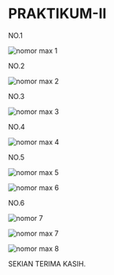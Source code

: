 # PRAKTIKUM-II

NO.1

![nomor max 1](https://user-images.githubusercontent.com/92985452/141994693-c6e9ff46-1b65-4c77-bb3b-dac423d17cde.png)

NO.2

![nomor max 2](https://user-images.githubusercontent.com/92985452/141994797-c861acfa-6177-404a-bdd5-9b3c8982578f.png)

NO.3

![nomor max 3](https://user-images.githubusercontent.com/92985452/141994874-bd634497-b0d4-4f49-b173-efc7865fc619.png)

NO.4

![nomor max 4](https://user-images.githubusercontent.com/92985452/141994961-e02eb39d-8862-48dc-a747-d4e317379da2.png)

NO.5

![nomor max 5](https://user-images.githubusercontent.com/92985452/141995001-a3162ffd-1865-436b-9518-7c56f85e0e26.png)

![nomor max 6](https://user-images.githubusercontent.com/92985452/141995051-105de64e-b534-4f0b-b0bb-7c8a06cbbe7c.png)

NO.6

![nomor 7](https://user-images.githubusercontent.com/92985452/141995214-7f0939be-2ba1-42bb-a4f0-f874bb87a0ec.png)

![nomor max 7](https://user-images.githubusercontent.com/92985452/141995277-41251710-7a25-495e-882f-cd9c25471f60.png)

![nomor max 8](https://user-images.githubusercontent.com/92985452/141995372-71332773-c4cc-4156-9df5-815f1883e1d4.png)

SEKIAN TERIMA KASIH.

